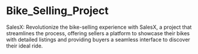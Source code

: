 # Bike_Selling_Project
SalesX: Revolutionize the bike-selling experience with SalesX, a project that streamlines the process, offering sellers a platform to showcase their bikes with detailed listings and providing buyers a seamless interface to discover their ideal ride.
